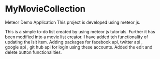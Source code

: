 # MyMovieCollection
Meteor Demo Application
This project is developed using meteor js.

This is a simple to-do list created by using meteor js tutorials. Further it has been modified into a movie list creator. 
I have added teh functionality of updating the lsit item.
Adding packages for facebook api, twitter api , google api , git hub api for login using these accounts.
Added the edit and delete button functionalities.
